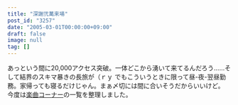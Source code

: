 ```yaml
---
title: "深謝弐萬来場"
post_id: "3257"
date: "2005-03-01T00:00:00+09:00"
draft: false
image: null
tag: []
---
```



あっという間に20,000アクセス突破。一体どこから湧いて来てるんだろう……そして結界のスキマ暴きの長旅が（ｒｙ でもこういうときに限って昼-夜-翌昼勤務。家帰っても寝るだけじゃん。まぁ〆切には間に合いそうだからいいけど。 今度は[楽曲コーナー](/category/products/musics)の一覧を整理しました。
